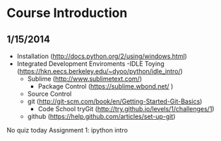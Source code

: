 # Course Introduction  
## 1/15/2014


  * Installation  (http://docs.python.org/2/using/windows.html)
  * Integrated Development Enviroments
    -IDLE Toying (https://hkn.eecs.berkeley.edu/~dyoo/python/idle_intro/)  
  	-	Sublime (http://www.sublimetext.com/)
		-	Package Control (https://sublime.wbond.net/	)
	*	Source Control
	  - git (http://git-scm.com/book/en/Getting-Started-Git-Basics)  
		-	Code School tryGit (http://try.github.io/levels/1/challenges/1)
	  -	github (https://help.github.com/articles/set-up-git)  

No quiz today
Assignment 1: ipython intro  
